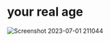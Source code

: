 # your real age



![Screenshot 2023-07-01 211044](https://github.com/nawaf-vp/age-finder/assets/102661016/67762fb6-d0f4-44b3-a8be-44429255f92c)

